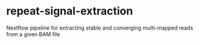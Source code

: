# repeat-signal-extraction
Nextflow pipeline for extracting stable and converging multi-mapped reads from a given BAM file
